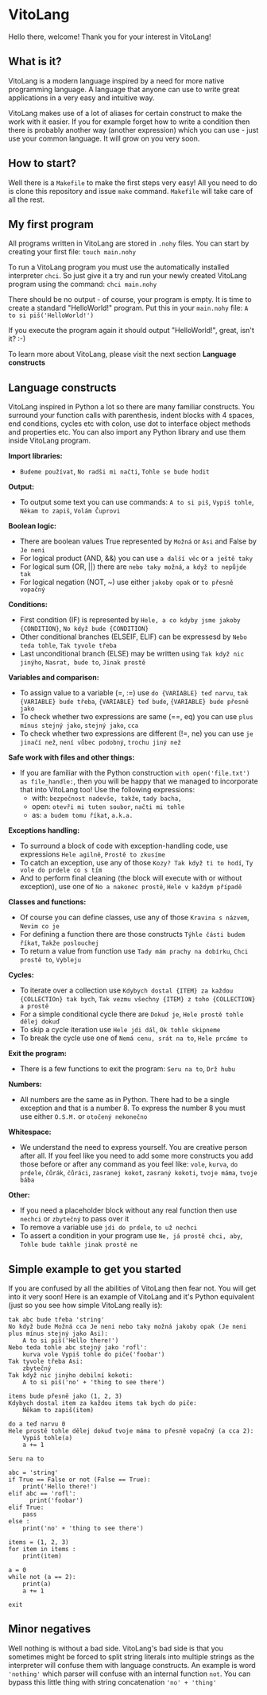 VitoLang
========

Hello there, welcome! Thank you for your interest in VitoLang!

What is it?
-----------

VitoLang is a modern language inspired by a need for more native programming language. A language that anyone
can use to write great applications in a very easy and intuitive way.

VitoLang makes use of a lot of aliases for certain construct to make the work with it easier.
If you for example forget how to write a condition then there is probably another way (another expression)
which you can use - just use your common language. It will grow on you very soon.

How to start?
-------------

Well there is a `Makefile` to make the first steps very easy! All you need to do is clone this repository
and issue `make` command. `Makefile` will take care of all the rest.

My first program
----------------

All programs written in VitoLang are stored in `.nohy` files. You can start by creating your first
file: `touch main.nohy`

To run a VitoLang program you must use the automatically installed interpreter `chci`. So just give it a try and run
your newly created VitoLang program using the command: `chci main.nohy`

There should be no output - of course, your program is empty. It is time to create a standard "HelloWorld!" program.
Put this in your `main.nohy` file: `A to si piš('HelloWorld!')`

If you execute the program again it should output "HelloWorld!", great, isn't it? :-)

To learn more about VitoLang, please visit the next section **Language constructs**

Language constructs
-------------------

VitoLang inspired in Python a lot so there are many familiar constructs. You surround your function calls with
parenthesis, indent blocks with 4 spaces, end conditions, cycles etc with colon, use dot to interface object
methods and properties etc. You can also import any Python library and use them inside VitoLang program.

**Import libraries:**
- `Budeme používat`, `No radši mi načti`, `Tohle se bude hodit`

**Output:**
- To output some text you can use commands: `A to si piš`, `Vypiš tohle`, `Někam to zapiš`, `Volám Čuprovi`

**Boolean logic:**
- There are boolean values True represented by `Možná` or `Asi` and False by `Je neni`
- For logical product (AND, &&) you can use `a další věc` or `a ještě taky`
- For logical sum (OR, ||) there are `nebo taky možná`, `a když to nepůjde tak`
- For logical negation (NOT, ~) use either `jakoby opak` or `to přesně vopačný`

**Conditions:**
- First condition (IF) is represented by `Hele, a co kdyby jsme jakoby {CONDITION}`, `No když bude {CONDITION}`
- Other conditional branches (ELSEIF, ELIF) can be expressesd by `Nebo teda tohle`, `Tak tyvole třeba`
- Last unconditional branch (ELSE) may be written using `Tak když nic jinýho`, `Nasrat, bude to`, `Jinak prostě`

**Variables and comparison:**
- To assign value to a variable (=, :=) use `do {VARIABLE} teď narvu`, `tak {VARIABLE} bude třeba`,
  `{VARIABLE} teď bude`, `{VARIABLE} bude přesně jako`
- To check whether two expressions are same (==, eq) you can use `plus mínus stejný jako`, `stejný jako`, `cca`
- To check whether two expressions are different (!=, ne) you can use `je jinačí než`, `není vůbec podobný`,
  `trochu jiný než`

**Safe work with files and other things:**
- If you are familiar with the Python construction `with open('file.txt') as file_handle:`, then you will be happy
  that we managed to incorporate that into VitoLang too! Use the following expressions:
    - with: `bezpečnost nadevše, takže`, `tady bacha, `
    - open: `otevři mi tuten soubor`, `načti mi tohle`
    - as: `a budem tomu říkat`, `a.k.a.`

**Exceptions handling:**
- To surround a block of code with exception-handling code, use expressions `Hele agilně`, `Prostě to zkusíme`
- To catch an exception, use any of those `Kozy? Tak když ti to hodí`, `Ty vole do prdele co s tím`
- And to perform final cleaning (the block will execute with or without exception), use one of `No a nakonec prostě`,
  `Hele v každym případě`

**Classes and functions:**
- Of course you can define classes, use any of those `Kravina s názvem`, `Nevim co je`
- For defining a function there are those constructs `Týhle části budem říkat`, `Takže poslouchej`
- To return a value from function use `Tady mám prachy na dobírku`, `Chci prostě to`, `Vybleju`

**Cycles:**
- To iterate over a collection use `Kdybych dostal {ITEM} za každou {COLLECTIOn} tak bych`,
  `Tak vezmu všechny {ITEM} z toho {COLLECTION} a prostě`
- For a simple conditional cycle there are `Dokuď je`, `Hele prostě tohle dělej dokuď`
- To skip a cycle iteration use `Hele jdi dál`, `Ok tohle skipneme`
- To break the cycle use one of `Nemá cenu, srát na to`, `Hele prcáme to`

**Exit the program:**
- There is a few functions to exit the program: `Seru na to`, `Drž hubu`

**Numbers:**
- All numbers are the same as in Python. There had to be a single exception and that is a number 8. To express
  the number 8 you must use either `O.S.M.` or `otočený nekonečno`

**Whitespace:**
- We understand the need to express yourself. You are creative person after all. If you feel like you need to add
  some more constructs you add those before or after any command as you feel like: `vole`, `kurva`, `do prdele`,
  `čůrák`, `čůráci`, `zasranej kokot`, `zasraný kokoti`, `tvoje máma`, `tvoje bába`

**Other:**
- If you need a placeholder block without any real function then use `nechci` or `zbytečný` to pass over it
- To remove a variable use `jdi do prdele`, `to už nechci`
- To assert a condition in your program use `Ne, já prostě chci, aby`, `Tohle bude takhle jinak prostě ne`

Simple example to get you started
---------------------------------

If you are confused by all the abilities of VitoLang then fear not. You will get into it very soon!
Here is an example of VitoLang and it's Python equivalent (just so you see how simple VitoLang really is):

```
tak abc bude třeba 'string'
No když bude Možná cca Je neni nebo taky možná jakoby opak (Je neni plus mínus stejný jako Asi):
    A to si piš('Hello there!')
Nebo teda tohle abc stejný jako 'rofl':
    kurva vole Vypiš tohle do piče('foobar')
Tak tyvole třeba Asi:
    zbytečný
Tak když nic jinýho debilní kokoti:
    A to si piš('no' + 'thing to see there')

items bude přesně jako (1, 2, 3)
Kdybych dostal item za každou items tak bych do piče:
    Někam to zapiš(item)

do a teď narvu 0
Hele prostě tohle dělej dokuď tvoje máma to přesně vopačný (a cca 2):
    Vypiš tohle(a)
    a += 1

Seru na to
```

```
abc = 'string'
if True == False or not (False == True):
    print('Hello there!')
elif abc == 'rofl':
      print('foobar')
elif True:
    pass
else :
    print('no' + 'thing to see there')

items = (1, 2, 3)
for item in items :
    print(item)

a = 0
while not (a == 2):
    print(a)
    a += 1

exit
```

Minor negatives
---------------

Well nothing is without a bad side. VitoLang's bad side is that you sometimes might be forced to split string
literals into multiple strings as the interpreter will confuse them with language constructs. An example is word
`'nothing'` which parser will confuse with an internal function `not`. You can bypass this little thing with string
concatenation `'no' + 'thing'`
